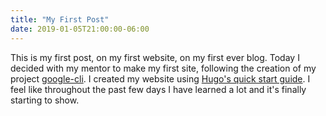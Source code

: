 ```yaml
---
title: "My First Post"
date: 2019-01-05T21:00:00-06:00
---
```


  This is my first post, on my first website, on my first ever blog. Today I decided with my mentor to make my first site, following the creation of my project [google-cli](https://github.com/DavidKroncke/google-cli). I created my website using [Hugo's quick start guide](https://gohugo.io/getting-started/quick-start/). I feel like throughout the past few days I have learned a lot and it's finally starting to show.
